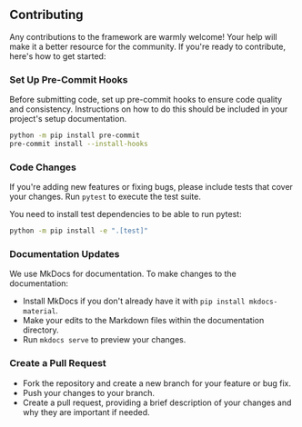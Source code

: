 ## Contributing

Any contributions to the framework are warmly welcome! Your help will make it a better resource for the community. If you're ready to contribute, here's how to get started:

### Set Up Pre-Commit Hooks

Before submitting code, set up pre-commit hooks to ensure code quality and consistency. Instructions on how to do this should be included in your project's setup documentation.

```bash
python -m pip install pre-commit
pre-commit install --install-hooks
```

### Code Changes

If you're adding new features or fixing bugs, please include tests that cover your changes. Run `pytest` to execute the test suite.

You need to install test dependencies to be able to run pytest:

```bash
python -m pip install -e ".[test]"
```

### Documentation Updates

We use MkDocs for documentation. To make changes to the documentation:

- Install MkDocs if you don't already have it with `pip install mkdocs-material`.
- Make your edits to the Markdown files within the documentation directory.
- Run `mkdocs serve` to preview your changes.

### Create a Pull Request

- Fork the repository and create a new branch for your feature or bug fix.
- Push your changes to your branch.
- Create a pull request, providing a brief description of your changes and why they are important if needed.
